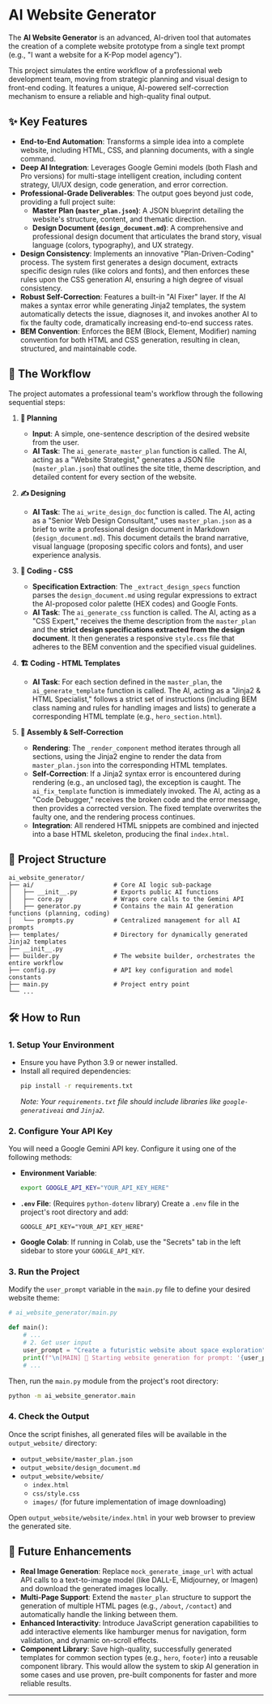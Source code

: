 # AI Website Generator

The **AI Website Generator** is an advanced, AI-driven tool that automates the creation of a complete website prototype from a single text prompt (e.g., "I want a website for a K-Pop model agency").

This project simulates the entire workflow of a professional web development team, moving from strategic planning and visual design to front-end coding. It features a unique, AI-powered self-correction mechanism to ensure a reliable and high-quality final output.

## ✨ Key Features

*   **End-to-End Automation**: Transforms a simple idea into a complete website, including HTML, CSS, and planning documents, with a single command.
*   **Deep AI Integration**: Leverages Google Gemini models (both Flash and Pro versions) for multi-stage intelligent creation, including content strategy, UI/UX design, code generation, and error correction.
*   **Professional-Grade Deliverables**: The output goes beyond just code, providing a full project suite:
    *   **Master Plan (`master_plan.json`)**: A JSON blueprint detailing the website's structure, content, and thematic direction.
    *   **Design Document (`design_document.md`)**: A comprehensive and professional design document that articulates the brand story, visual language (colors, typography), and UX strategy.
*   **Design Consistency**: Implements an innovative "Plan-Driven-Coding" process. The system first generates a design document, extracts specific design rules (like colors and fonts), and then enforces these rules upon the CSS generation AI, ensuring a high degree of visual consistency.
*   **Robust Self-Correction**: Features a built-in "AI Fixer" layer. If the AI makes a syntax error while generating Jinja2 templates, the system automatically detects the issue, diagnoses it, and invokes another AI to fix the faulty code, dramatically increasing end-to-end success rates.
*   **BEM Convention**: Enforces the BEM (Block, Element, Modifier) naming convention for both HTML and CSS generation, resulting in clean, structured, and maintainable code.

## 🚀 The Workflow

The project automates a professional team's workflow through the following sequential steps:

1.  **🧠 Planning**
    *   **Input**: A simple, one-sentence description of the desired website from the user.
    *   **AI Task**: The `ai_generate_master_plan` function is called. The AI, acting as a "Website Strategist," generates a JSON file (`master_plan.json`) that outlines the site title, theme description, and detailed content for every section of the website.

2.  **✍️ Designing**
    *   **AI Task**: The `ai_write_design_doc` function is called. The AI, acting as a "Senior Web Design Consultant," uses `master_plan.json` as a brief to write a professional design document in Markdown (`design_document.md`). This document details the brand narrative, visual language (proposing specific colors and fonts), and user experience analysis.

3.  **🎨 Coding - CSS**
    *   **Specification Extraction**: The `_extract_design_specs` function parses the `design_document.md` using regular expressions to extract the AI-proposed color palette (HEX codes) and Google Fonts.
    *   **AI Task**: The `ai_generate_css` function is called. The AI, acting as a "CSS Expert," receives the theme description from the `master_plan` and the **strict design specifications extracted from the design document**. It then generates a responsive `style.css` file that adheres to the BEM convention and the specified visual guidelines.

4.  **🏗️ Coding - HTML Templates**
    *   **AI Task**: For each section defined in the `master_plan`, the `ai_generate_template` function is called. The AI, acting as a "Jinja2 & HTML Specialist," follows a strict set of instructions (including BEM class naming and rules for handling images and lists) to generate a corresponding HTML template (e.g., `hero_section.html`).

5.  **🧩 Assembly & Self-Correction**
    *   **Rendering**: The `_render_component` method iterates through all sections, using the Jinja2 engine to render the data from `master_plan.json` into the corresponding HTML templates.
    *   **Self-Correction**: If a Jinja2 syntax error is encountered during rendering (e.g., an unclosed tag), the exception is caught. The `ai_fix_template` function is immediately invoked. The AI, acting as a "Code Debugger," receives the broken code and the error message, then provides a corrected version. The fixed template overwrites the faulty one, and the rendering process continues.
    *   **Integration**: All rendered HTML snippets are combined and injected into a base HTML skeleton, producing the final `index.html`.

## 📁 Project Structure

```
ai_website_generator/
├── ai/                      # Core AI logic sub-package
│   ├── __init__.py          # Exports public AI functions
│   ├── core.py              # Wraps core calls to the Gemini API
│   ├── generator.py         # Contains the main AI generation functions (planning, coding)
│   └── prompts.py           # Centralized management for all AI prompts
├── templates/               # Directory for dynamically generated Jinja2 templates
├── __init__.py
├── builder.py               # The website builder, orchestrates the entire workflow
├── config.py                # API key configuration and model constants
├── main.py                  # Project entry point
└── ...
```

## 🛠️ How to Run

### 1. Setup Your Environment

*   Ensure you have Python 3.9 or newer installed.
*   Install all required dependencies:
    ```bash
    pip install -r requirements.txt
    ```
    *Note: Your `requirements.txt` file should include libraries like `google-generativeai` and `Jinja2`.*

### 2. Configure Your API Key

You will need a Google Gemini API key. Configure it using one of the following methods:

*   **Environment Variable**:
    ```bash
    export GOOGLE_API_KEY="YOUR_API_KEY_HERE"
    ```
*   **`.env` File**: (Requires `python-dotenv` library)
    Create a `.env` file in the project's root directory and add:
    ```
    GOOGLE_API_KEY="YOUR_API_KEY_HERE"
    ```
*   **Google Colab**: If running in Colab, use the "Secrets" tab in the left sidebar to store your `GOOGLE_API_KEY`.

### 3. Run the Project

Modify the `user_prompt` variable in the `main.py` file to define your desired website theme:

```python
# ai_website_generator/main.py

def main():
    # ...
    # 2. Get user input
    user_prompt = "Create a futuristic website about space exploration" # <-- Change this line
    print(f"\n[MAIN] 🚀 Starting website generation for prompt: '{user_prompt}'")
    # ...
```

Then, run the `main.py` module from the project's root directory:

```bash
python -m ai_website_generator.main
```

### 4. Check the Output

Once the script finishes, all generated files will be available in the `output_website/` directory:

*   `output_website/master_plan.json`
*   `output_website/design_document.md`
*   `output_website/website/`
    *   `index.html`
    *   `css/style.css`
    *   `images/` (for future implementation of image downloading)

Open `output_website/website/index.html` in your web browser to preview the generated site.

## 🔮 Future Enhancements

*   **Real Image Generation**: Replace `mock_generate_image_url` with actual API calls to a text-to-image model (like DALL-E, Midjourney, or Imagen) and download the generated images locally.
*   **Multi-Page Support**: Extend the `master_plan` structure to support the generation of multiple HTML pages (e.g., `/about`, `/contact`) and automatically handle the linking between them.
*   **Enhanced Interactivity**: Introduce JavaScript generation capabilities to add interactive elements like hamburger menus for navigation, form validation, and dynamic on-scroll effects.
*   **Component Library**: Save high-quality, successfully generated templates for common section types (e.g., `hero`, `footer`) into a reusable component library. This would allow the system to skip AI generation in some cases and use proven, pre-built components for faster and more reliable results.

---